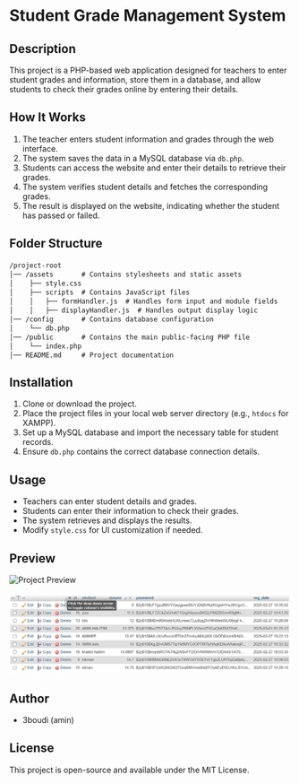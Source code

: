 # Student Grade Management System

## Description
This project is a PHP-based web application designed for teachers to enter student grades and information, store them in a database, and allow students to check their grades online by entering their details.

## How It Works
1. The teacher enters student information and grades through the web interface.
2. The system saves the data in a MySQL database via `db.php`.
3. Students can access the website and enter their details to retrieve their grades.
4. The system verifies student details and fetches the corresponding grades.
5. The result is displayed on the website, indicating whether the student has passed or failed.

## Folder Structure
```
/project-root
│── /assets       # Contains stylesheets and static assets
│    ├── style.css
│    ├── scripts  # Contains JavaScript files
│    │   ├── formHandler.js  # Handles form input and module fields
│    │   ├── displayHandler.js  # Handles output display logic
│── /config       # Contains database configuration
│    └── db.php
│── /public       # Contains the main public-facing PHP file
│    └── index.php
│── README.md     # Project documentation
```

## Installation
1. Clone or download the project.
2. Place the project files in your local web server directory (e.g., `htdocs` for XAMPP).
3. Set up a MySQL database and import the necessary table for student records.
4. Ensure `db.php` contains the correct database connection details.

## Usage
- Teachers can enter student details and grades.
- Students can enter their information to check their grades.
- The system retrieves and displays the results.
- Modify `style.css` for UI customization if needed.

## Preview
![Project Preview]()



![Project Preview](https://github.com/3boudi/progress-ADMIN/blob/main/ADMIN/assets/scripts/Screenshot%202025-03-01%20013230.png?raw=true)


## Author
- 3boudi (amin)

## License
This project is open-source and available under the MIT License.

